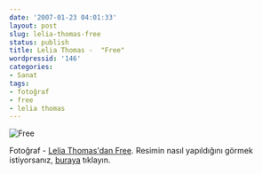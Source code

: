 ```yaml
---
date: '2007-01-23 04:01:33'
layout: post
slug: lelia-thomas-free
status: publish
title: Lelia Thomas -  "Free"
wordpressid: '146'
categories:
- Sanat
tags:
- fotoğraf
- free
- lelia thomas
---
```


![Free](http://blog.arsln.org/wp-content/uploads/2007/01/free450.jpg)

Fotoğraf  - [Lelia Thomas'dan Free](http://www.leliathomas.com/2007/01/23/free/). Resimin nasıl yapıldığını görmek istiyorsanız, [buraya](http://leliathomas.slide.com/p/2/Behind+the+Art_3A+Free?view=large) tıklayın. 


